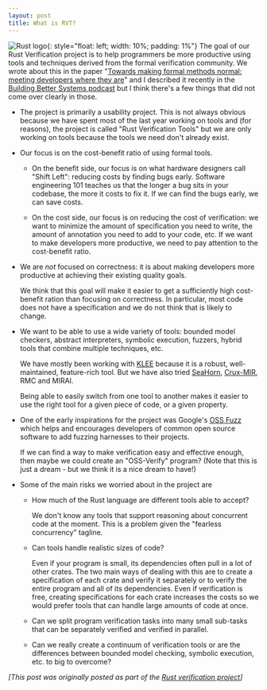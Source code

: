 ```yaml
---
layout: post
title: What is RVT?
---
```


![Rust logo](https://www.rust-lang.org/static/images/rust-logo-blk.svg){: style="float: left; width: 10%; padding: 1%"}
The goal of our Rust Verification project is to help programmers be more
productive using tools and techniques derived from the formal verification community.
We wrote about this in the paper "[Towards making formal methods normal: meeting developers where they are][HATRA 2020]"
and I described it recently in the [Building Better Systems podcast][podcast] but
I think there's a few things that did not come over clearly in those.

- The project is primarily a usability project.
  This is not always obvious because we have spent most of the last year
  working on tools and (for reasons), the project is called "Rust Verification Tools"
  but we are only working on tools because the tools we need
  don't already exist.

- Our focus is on the cost-benefit ratio of using formal tools.

    - On the benefit side, our focus is on what hardware designers call "Shift Left": reducing costs
      by finding bugs early.
      Software engineering 101 teaches us that the longer a bug sits in your
      codebase, the more it costs to fix it.
      If we can find the bugs early, we can save costs.

    - On the cost side, our focus is on reducing the cost of verification:
      we want to minimize the amount of specification you need to write,
      the amount of annotation you need to add to your code, etc.
      If we want to make developers more productive, we need to pay attention
      to the cost-benefit ratio.

- We are *not* focused on correctness: it is about making developers more
  productive at achieving their existing quality goals.

  We think that this goal will make it easier to get a sufficiently
  high cost-benefit ration than focusing on correctness.
  In particular, most code does not have a specification and we
  do not think that is likely to change.

- We want to be able to use a wide variety of tools:
  bounded model checkers,
  abstract interpreters,
  symbolic execution,
  fuzzers,
  hybrid tools that combine multiple techniques,
  etc.

  We have mostly been working with [KLEE] because it is a robust,
  well-maintained, feature-rich tool.
  But we have also tried
  [SeaHorn],
  [Crux-MIR],
  RMC
  and MIRAI.

  Being able to easily switch from one tool to another makes it
  easier to use the right tool for a given piece of code,
  or a given property.

- One of the early inspirations for the project was Google's [OSS Fuzz]
  which helps and encourages developers of common open source software
  to add fuzzing harnesses to their projects.

  If we can find a way to make verification easy and effective enough, then
  maybe we could create an "OSS-Verify" program?
  (Note that this is just a dream - but we think it is a nice dream to have!)

- Some of the main risks we worried about in the project are

  - How much of the Rust language are different tools able to accept?

    We don't know any tools that support reasoning about concurrent code
    at the moment. This is a problem given the "fearless concurrency"
    tagline.

  - Can tools handle realistic sizes of code?

    Even if your program is small, its dependencies often pull in a lot of
    other crates.
    The two main ways of dealing with this are to create a specification
    of each crate and verify it separately
    or to verify the entire program and all of its dependencies.
    Even if verification is free, creating specifications for each
    crate increases the costs so we would prefer tools that can handle
    large amounts of code at once.

  - Can we split program verification tasks into many small sub-tasks
    that can be separately verified and verified in parallel.

  - Can we really create a continuum of verification tools or
    are the differences between bounded model checking,
    symbolic execution, etc. to big to overcome?










[HATRA 2020]:                     {{site.baseurl}}/papers/HATRA_20/
[podcast]: https://www.youtube.com/watch?v=yXEVO-26eC8
[OSS Fuzz]: https://google.github.io/oss-fuzz/
[KLEE]:                           https://klee.github.io/
[Crux-MIR]:                       https://github.com/GaloisInc/mir-verifier/
[SeaHorn]:                        https://seahorn.github.io/

*[This post was originally posted as part of the [Rust verification project]({{site.RVTurl}}/)]*
